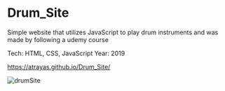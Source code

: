 # Drum_Site
Simple website that utilizes JavaScript to play drum instruments and was made by following a udemy course

Tech: HTML, CSS, JavaScript Year: 2019

https://atrayas.github.io/Drum_Site/

![drumSite](https://user-images.githubusercontent.com/15331986/67829058-ec693d80-fa92-11e9-8a21-61f5a2fe32bb.PNG)
